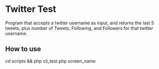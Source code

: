 Twitter Test
==============

Program that accepts a twitter username as input, and returns the last 5 tweets, plus number of Tweets, Following, and Followers for that twitter username.

How to use
----------

cd scripts && php cli_test.php screen_name
